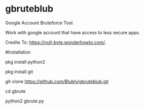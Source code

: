 # gbruteblub
Google Account Bruteforce Tool.

Work with google account that have access to less secure apps.

Credits To: https://null-byte.wonderhowto.com/.

#Installation

pkg install python2

pkg install git

git clone https://github.com/Blubly/gbruteblub.git

cd gbrute

python2 gbrute.py


